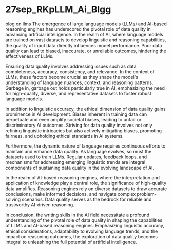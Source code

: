 # 27sep_RKpLLM_Ai_Blgg
blog on llms
The emergence of large language models (LLMs) and AI-based reasoning engines has underscored the pivotal role of data quality in advancing artificial intelligence. In the realm of AI, where language models are trained on vast datasets to develop linguistic and reasoning capabilities, the quality of input data directly influences model performance. Poor data quality can lead to biased, inaccurate, or unreliable outcomes, hindering the effectiveness of LLMs.

Ensuring data quality involves addressing issues such as data completeness, accuracy, consistency, and relevance. In the context of LLMs, these factors become crucial as they shape the model's understanding of language nuances, context, and reasoning patterns. Garbage in, garbage out holds particularly true in AI, emphasizing the need for high-quality, diverse, and representative datasets to foster robust language models.

In addition to linguistic accuracy, the ethical dimension of data quality gains prominence in AI development. Biases inherent in training data can perpetuate and even amplify societal biases, leading to unfair or discriminatory AI outcomes. Striving for data quality involves not only refining linguistic intricacies but also actively mitigating biases, promoting fairness, and upholding ethical standards in AI systems.

Furthermore, the dynamic nature of language requires continuous efforts to maintain and enhance data quality. As language evolves, so must the datasets used to train LLMs. Regular updates, feedback loops, and mechanisms for addressing emerging linguistic trends are integral components of sustaining data quality in the evolving landscape of AI.

In the realm of AI-based reasoning engines, where the interpretation and application of knowledge play a central role, the significance of high-quality data amplifies. Reasoning engines rely on diverse datasets to draw accurate conclusions, make informed decisions, and navigate complex problem-solving scenarios. Data quality serves as the bedrock for reliable and trustworthy AI-driven reasoning.

In conclusion, the writing skills in the AI field necessitate a profound understanding of the pivotal role of data quality in shaping the capabilities of LLMs and AI-based reasoning engines. Emphasizing linguistic accuracy, ethical considerations, adaptability to evolving language trends, and the impact on reasoning outcomes, the exploration of data quality becomes integral to unleashing the full potential of artificial intelligence.
